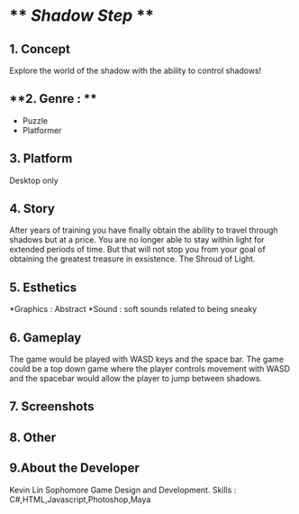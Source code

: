 # ** *Shadow Step* **
## **1. Concept**
Explore the world of the shadow with the ability to control shadows!
## **2. Genre : **
   * Puzzle
   * Platformer
## **3. Platform**
Desktop only
## **4. Story**
After years of training you have finally obtain the ability to travel through shadows but at a price. You are no longer able to stay within light for extended periods of time. But that will not stop you from your goal of obtaining the greatest treasure in exsistence.
The Shroud of Light.
## **5. Esthetics**
   *Graphics : Abstract
   *Sound : soft sounds related to being sneaky
## **6. Gameplay**
The game would be played with WASD keys and the space bar. The game could be a top down game where the player controls movement with WASD and the spacebar would allow the player to jump between shadows.
## **7. Screenshots**

## **8. Other**

## **9.About the Developer**
Kevin Lin Sophomore Game Design and Development.
Skills : C#,HTML,Javascript,Photoshop,Maya
